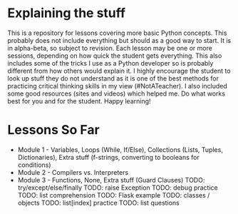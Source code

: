# Explaining the stuff
This is a repository for lessons covering more basic Python concepts. This probably does not include everything but should as a good way to start. It is in alpha-beta, so subject to revision. Each lesson may be one or more sessions, depending on how quick the student gets everything. This also includes some of the tricks I use as a Python developer so is probably different from how others would explain it. I highly encourage the student to look up stuff they do not understand as it is one of the best methods for practicing critical thinking skills in my view (#NotATeacher). I also included some good resources (sites and videos) which helped me. Do what works best for you and for the student. Happy learning!

# Lessons So Far
* Module 1 - Variables, Loops (While, If/Else), Collections (Lists, Tuples, Dictionaries), Extra stuff (f-strings, converting to booleans for conditions)
* Module 2 - Compilers vs. Interpreters
* Module 3 - Functions, None, Extra stuff (Guard Clauses)
TODO: try/except/else/finally
TODO: raise Exception
TODO: debug practice
TODO: list comprehension
TODO: Flask example
TODO: classes / objects
TODO: list[index] practice
TODO: list questions
